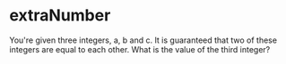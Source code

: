 # extraNumber
You're given three integers, a, b and c. It is guaranteed that two of these integers are equal to each other. What is the value of the third integer?
